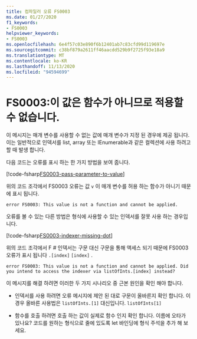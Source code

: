 ```yaml
---
title: 컴파일러 오류 FS0003
ms.date: 01/27/2020
f1_keywords:
- FS0003
helpviewer_keywords:
- FS0003
ms.openlocfilehash: 6e4f57c03e890f6b12401ab7c83cfd99d119697e
ms.sourcegitcommit: c38bf879a2611ff46aacdd529b9f2725f93e18a9
ms.translationtype: MT
ms.contentlocale: ko-KR
ms.lasthandoff: 11/13/2020
ms.locfileid: "94594699"
---
```

# <a name="fs0003-this-value-is-not-a-function-and-cannot-be-applied"></a>FS0003:이 값은 함수가 아니므로 적용할 수 없습니다.

이 메시지는 매개 변수를 사용할 수 없는 값에 매개 변수가 지정 된 경우에 제공 됩니다.  이는 일반적으로 인덱서를 list, array 또는 IEnumerable과 같은 컬렉션에 사용 하려고 할 때 발생 합니다.

다음 코드는 오류를 표시 하는 한 가지 방법을 보여 줍니다.

[!code-fsharp[FS0003-pass-parameter-to-value](~/samples/snippets/fsharp/compiler-messages/fs0003.fsx#L2-L4)]

위의 코드 조각에서 FS0003 오류는 값 `v` 이 매개 변수를 허용 하는 함수가 아니기 때문에 표시 됩니다.

```text
error FS0003: This value is not a function and cannot be applied.
```

오류를 볼 수 있는 다른 방법은 형식에 사용할 수 있는 인덱서를 잘못 사용 하는 경우입니다.

[!code-fsharp[FS0003-indexer-missing-dot](~/samples/snippets/fsharp/compiler-messages/fs0003.fsx#L7-L8)]

위의 코드 조각에서 F # 인덱서는 구문 대신 구문을 통해 액세스 되기 때문에 FS0003 오류가 표시 됩니다 `.[index]` `[index]` .

```text
error FS0003: This value is not a function and cannot be applied. Did you intend to access the indexer via listOfInts.[index] instead?
```

이 메시지를 해결 하려면 이러한 두 가지 시나리오 중 근본 원인을 확인 해야 합니다.

- 인덱서를 사용 하려면 오류 메시지에 제안 된 대로 구문이 올바른지 확인 합니다. 이 경우 올바른 사용법은 `listOfInts.[1]` 대신입니다. `listOfInts[1]`

- 함수를 호출 하려면 호출 하는 값이 실제로 함수 인지 확인 합니다. 이름에 오타가 있나요? 코드를 원하는 형식으로 줄에 있도록 let 바인딩에 형식 주석을 추가 해 보세요.
